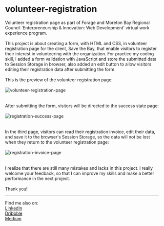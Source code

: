 # volunteer-registration
Volunteer registration page as part of Forage and Moreton Bay Regional Council 'Enterpreneurship &amp; Innovation:  Web Development' virtual work experience program.
<br><br>
This project is about creating a form, with HTML and CSS, in volunteer registration page for the client, Save the Bay, that enable visitors to register their interest in volunteering with the organization. For practice my coding skill, I added a form validation with JavaScript and store the submitted data to Session Storage in browser, also added an edit button to allow visitors editing their registration data after submitting the form.
<br><br>
This is the preview of the volunteer registration page:
<br><br>
![volunteer-registration-page](https://github.com/eritrina-rizki/volunteer-registration/assets/129740560/3b690b17-6801-46eb-8fd4-4f2333c70d88)
<br><br><br>
After submitting the form, visitors will be directed to the success state page:
<br><br>
![registration-success-page](https://github.com/eritrina-rizki/volunteer-registration/assets/129740560/5b466a6a-89db-416d-aed8-506370fb91a8)
<br><br><br>
In the third page, visitors can read their registration invoice, edit their data, and save it to the browser's Session Storage, so the data will not be lost when they return to the volunteer registration page:
<br><br>
![registration-invoice-page](https://github.com/eritrina-rizki/volunteer-registration/assets/129740560/0104d3c3-910f-4306-9859-3c59012f67d4)
<br><br><br>
I realize that there are still many mistakes and lacks in this project. I really welcome your feedback, so that I can improve my skills and make a better performance in the next project.
<br><br>
Thank you!
<hr>
Find me also on:
<br>
<a href="https://linkedin.com/in/eritrina-rizki-chairani">LinkedIn</a>
<br>
<a href="https://dribbble.com/eritrina_rizki">Dribbble</a>
<br>
<a href="https://medium.com/@eritrina-rizki">Medium</a>
